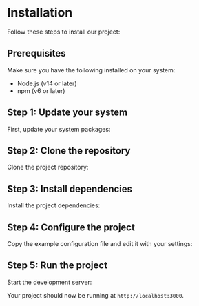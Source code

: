 # Installation

Follow these steps to install our project:

## Prerequisites

Make sure you have the following installed on your system:

- Node.js (v14 or later)
- npm (v6 or later)

## Step 1: Update your system

First, update your system packages:

<CodeBlock code="sudo apt update
sudo apt upgrade -y" language="bash" isExecutable="true" />

## Step 2: Clone the repository

Clone the project repository:

<CodeBlock code="git clone https://github.com/mythicalsystems/awesome-project.git
cd awesome-project" language="bash" isExecutable="true" />

## Step 3: Install dependencies

Install the project dependencies:

<CodeBlock code="npm install" language="bash" isExecutable="true" />

## Step 4: Configure the project

Copy the example configuration file and edit it with your settings:

<CodeBlock code="cp .env.example .env
nano .env" language="bash" isExecutable="true" />

## Step 5: Run the project

Start the development server:

<CodeBlock code="npm run dev" language="bash" isExecutable="true" />

Your project should now be running at `http://localhost:3000`.

